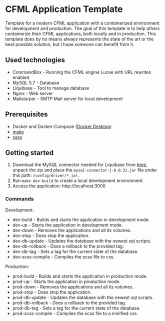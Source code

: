 # CFML Application Template
Template for a modern CFML application with a containerized environment for development and production.
The goal of this template is to help others containerize their CFML applications, both locally and in production.
This template does by no means always represents the state of the art or the best possible solution, but I hope someone can benefit from it.

## Used technologies
- CommandBox - Running the CFML engine Lucee with URL rewrites enabled
- MySQL 5.7 - Database 
- Liquibase - Tool to manage database
- Nginx - Web server
- Mailslurper - SMTP Mail server for local development

## Prerequisites
- Docker and Docker-Compose ([Docker Desktop](https://www.docker.com/products/docker-desktop/))
- [make](https://www.gnu.org/software/make/)
- [sass](https://github.com/sass/sass)

## Getting started
1. Download the MySQL connector needed for Liquibase from [here](https://dev.mysql.com/get/Downloads/Connector-J/mysql-connector-j-8.0.31.zip), unpack the zip and place the `mysql-connector-j-8.0.31.jar` file under this path: `/config/driver/*.jar`.
2. Run `make dev-build` to create a local development environment.
3. Access the application: http://localhost:3000

### Commands

Development:
+ dev-build - Builds and starts the application in development mode.
+ dev-up - Starts the application in development mode.
+ dev-down - Removes the applications and all its volumes.
+ dev-stop - Does stop the application.
+ dev-db-update - Updates the database with the newest sql scripts.
+ dev-db-rollback - Does a rollback to the provided tag.
+ dev-db-tag - Sets a tag for the current state of the database.   
+ dev-scss-compile - Compiles the scss file to css.

Production:
+ prod-build - Builds and starts the application in production mode.
+ prod-up - Starts the application in production mode.
+ prod-down - Removes the applications and all its volumes.
+ prod-stop - Does stop the application.
+ prod-db-update - Updates the database with the newest sql scripts.
+ prod-db-rollback - Does a rollback to the provided tag.
+ prod-db-tag - Sets a tag for the current state of the database.
+ prod-scss-compile - Compiles the scss file to a minified css.